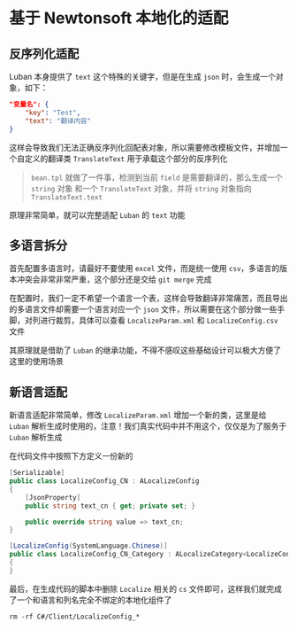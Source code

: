 # 基于 Newtonsoft 本地化的适配

## 反序列化适配

Luban 本身提供了 `text` 这个特殊的关键字，但是在生成 `json` 时，会生成一个对象，如下：

```json
"变量名": {
    "key": "Test",
    "text": "翻译内容"
}
```

这样会导致我们无法正确反序列化回配表对象，所以需要修改模板文件，并增加一个自定义的翻译类 `TranslateText` 用于承载这个部分的反序列化

> `bean.tpl` 就做了一件事，检测到当前 `field` 是需要翻译的，那么生成一个 `string` 对象 和一个 `TranslateText` 对象，并将 `string` 对象指向 `TranslateText.text`

原理非常简单，就可以完整适配 `Luban` 的 `text` 功能

## 多语言拆分

首先配置多语言时，请最好不要使用 `excel` 文件，而是统一使用 `csv`，多语言的版本冲突会非常非常严重，这个部分还是交给 `git merge` 完成

在配置时，我们一定不希望一个语言一个表，这样会导致翻译非常痛苦，而且导出的多语言文件却需要一个语言对应一个 `json` 文件，所以需要在这个部分做一些手脚，对列进行裁剪，具体可以查看 `LocalizeParam.xml` 和 `LocalizeConfig.csv` 文件

其原理就是借助了 `Luban` 的继承功能，不得不感叹这些基础设计可以极大方便了这里的使用场景

## 新语言适配

新语言适配非常简单，修改 `LocalizeParam.xml` 增加一个新的类，这里是给 `Luban` 解析生成时使用的，注意！我们真实代码中并不用这个，仅仅是为了服务于 `Luban` 解析生成

在代码文件中按照下方定义一份新的

```csharp
[Serializable]
public class LocalizeConfig_CN : ALocalizeConfig
{
    [JsonProperty]
    public string text_cn { get; private set; }

    public override string value => text_cn;
}

[LocalizeConfig(SystemLanguage.Chinese)]
public class LocalizeConfig_CN_Category : ALocalizeCategory<LocalizeConfig_CN>
{
}
```

最后，在生成代码的脚本中删除 `Localize` 相关的 `cs` 文件即可，这样我们就完成了一个和语言和列名完全不绑定的本地化组件了

```shell
rm -rf C#/Client/LocalizeConfig_*
```


